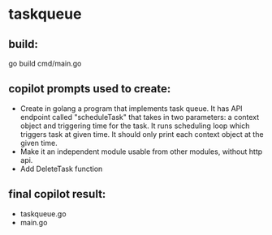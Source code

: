 # taskqueue


## build:

go build cmd/main.go

## copilot prompts used to create:

- Create in golang a program that implements task queue. It has API endpoint called "scheduleTask" that takes in two parameters: a context object and triggering time for the task. It runs scheduling loop which triggers task at given time. It should only print each context object at the given time.
- Make it an independent module usable from other modules, without http api.
- Add DeleteTask function

## final copilot result:

- taskqueue.go
- main.go

